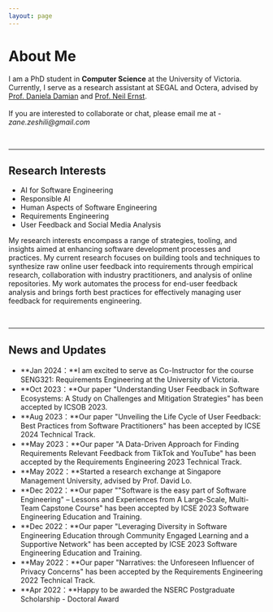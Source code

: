 ```yaml
---
layout: page
---
```


# About Me

<!-- <img src="https://zeshili.gitub.io/images/zane.jpg" class="floatpic" width="360" height="480"> -->

I am a PhD student in **Computer Science** at the University of Victoria. Currently, I serve as a research assistant at SEGAL and Octera, advised by [Prof. Daniela Damian](https://www.danieladamian.ca/) and [Prof. Neil Ernst](https://neilernst.net/).<br> <br>
If you are interested to collaborate or chat, please email me at - _zane.zeshili@gmail.com_

<!-- ## Academic Background

**<font color='red'>[Highlight]</font> I am looking for PhD to start in 2025 Fall. Contact me if you have any leads!**

- **Sep 2020 - June 2024:** Fuzhou University (BEng)
- **Sep 2020 - June 2024:** Maynooth University (BSc)
- **June 2022 - Nov 2022:** Cambridge University (Exchange)

Expect to apply for a one-year MPhil program and will graduate in Sep 2025. Looking for PhD position after that. -->

<br>

---

## Research Interests

- AI for Software Engineering
- Responsible AI
- Human Aspects of Software Engineering
- Requirements Engineering
- User Feedback and Social Media Analysis

My research interests encompass a range of strategies, tooling, and insights aimed at enhancing software development processes and practices. My current research focuses on building tools and techniques to synthesize raw online user feedback into requirements through empirical research, collaboration with industry practitioners, and analysis of online repositories. My work automates the process for end-user feedback analysis and brings forth best practices for effectively managing user feedback for requirements engineering.

<br>

---

## News and Updates

- **Jan 2024：**I am excited to serve as Co-Instructor for the course SENG321: Requirements Engineering at the University of Victoria.
- **Oct 2023：**Our paper "Understanding User Feedback in Software Ecosystems: A Study on Challenges and Mitigation Strategies" has been accepted by ICSOB 2023.
- **Aug 2023：**Our paper "Unveiling the Life Cycle of User Feedback: Best Practices from Software Practitioners" has been accepted by ICSE 2024 Technical Track.
- **May 2023：**Our paper "A Data-Driven Approach for Finding Requirements Relevant Feedback from TikTok and YouTube" has been accepted by the Requirements Engineering 2023 Technical Track.
- **May 2022：**Started a research exchange at Singapore Management University, advised by Prof. David Lo.
- **Dec 2022：**Our paper ""Software is the easy part of Software Engineering" – Lessons and Experiences from A Large-Scale, Multi-Team Capstone Course" has been accepted by ICSE 2023 Software Engineering Education and Training.
- **Dec 2022：**Our paper "Leveraging Diversity in Software Engineering Education through Community Engaged Learning and a Supportive Network" has been accepted by ICSE 2023 Software Engineering Education and Training.
- **May 2022：**Our paper "Narratives: the Unforeseen Influencer of Privacy Concerns" has been accepted by the Requirements Engineering 2022 Technical Track.
- **Apr 2022：**Happy to be awarded the NSERC Postgraduate Scholarship - Doctoral Award
